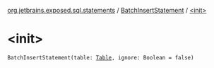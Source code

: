 [org.jetbrains.exposed.sql.statements](../index.md) / [BatchInsertStatement](index.md) / [&lt;init&gt;](.)

# &lt;init&gt;

`BatchInsertStatement(table: `[`Table`](../../org.jetbrains.exposed.sql/-table/index.md)`, ignore: Boolean = false)`